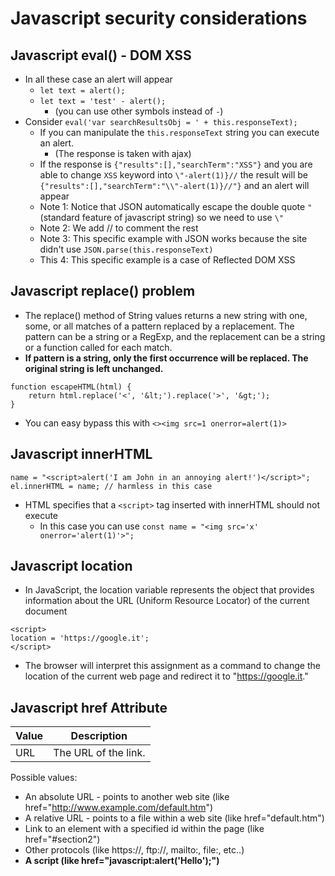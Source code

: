 # Javascript security considerations
## Javascript eval() - DOM XSS 
- In all these case an alert will appear
    - `let text = alert();`
    - `let text = 'test' - alert();`
        - (you can use other symbols instead of `-`)
- Consider `eval('var searchResultsObj = ' + this.responseText);`
    - If you can manipulate the `this.responseText` string you can execute an alert.
        - (The response is taken with ajax)
    - If the response is `{"results":[],"searchTerm":"XSS"}` and you are able to change `XSS` keyword into `\"-alert(1)}//` the result will be `{"results":[],"searchTerm":"\\"-alert(1)}//"}` and an alert will appear
    - Note 1: Notice that JSON automatically escape the double quote `"` (standard feature of javascript string) so we need to use `\"`
    - Note 2: We add // to comment the rest
    - Note 3: This specific example with JSON works because the site didn't use `JSON.parse(this.responseText)`
    - This 4: This specific example is a case of Reflected DOM XSS

## Javascript replace() problem
- The replace() method of String values returns a new string with one, some, or all matches of a pattern replaced by a replacement. The pattern can be a string or a RegExp, and the replacement can be a string or a function called for each match. 
- <b>If pattern is a string, only the first occurrence will be replaced. The original string is left unchanged.</b>
```
function escapeHTML(html) {
    return html.replace('<', '&lt;').replace('>', '&gt;');
}
```
- You can easy bypass this with `<><img src=1 onerror=alert(1)>`

## Javascript innerHTML
```
name = "<script>alert('I am John in an annoying alert!')</script>";
el.innerHTML = name; // harmless in this case
```
- HTML specifies that a `<script>` tag inserted with innerHTML should not execute
    - In this case you can use `const name = "<img src='x' onerror='alert(1)'>";`


## Javascript location
- In JavaScript, the location variable represents the object that provides information about the URL (Uniform Resource Locator) of the current document
```
<script>
location = 'https://google.it';
</script>
```
- The browser will interpret this assignment as a command to change the location of the current web page and redirect it to "https://google.it."

## Javascript href Attribute
| Value | Description | 
| ------------- | ------------- |
| URL | The URL of the link. |

Possible values:
- An absolute URL - points to another web site (like href="http://www.example.com/default.htm")
- A relative URL - points to a file within a web site (like href="default.htm")
- Link to an element with a specified id within the page (like href="#section2")
- Other protocols (like https://, ftp://, mailto:, file:, etc..)
- <b>A script (like href="javascript:alert('Hello');")</b>
